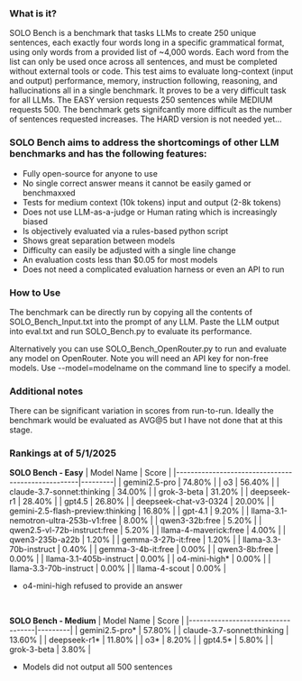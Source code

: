 ### What is it?

SOLO Bench is a benchmark that tasks LLMs to create 250 unique sentences, each exactly four words long in a specific grammatical format, using only words from a provided list of ~4,000 words. Each word from the list can only be used once across all sentences, and must be completed without external tools or code. This test aims to evaluate long-context (input and output) performance, memory, instruction following, reasoning, and hallucinations all in a single benchmark. It proves to be a very difficult task for all LLMs. The EASY version requests 250 sentences while MEDIUM requests 500. The benchmark gets signifcantly more difficult as the number of sentences requested increases. The HARD version is not needed yet...

### SOLO Bench aims to address the shortcomings of other LLM benchmarks and has the following features:

- Fully open-source for anyone to use
- No single correct answer means it cannot be easily gamed or benchmaxxed
- Tests for medium context (10k tokens) input and output (2-8k tokens)
- Does not use LLM-as-a-judge or Human rating which is increasingly biased
- Is objectively evaluated via a rules-based python script
- Shows great separation between models
- Difficulty can easily be adjusted with a single line change
- An evaluation costs less than $0.05 for most models
- Does not need a complicated evaluation harness or even an API to run

### How to Use

The benchmark can be directly run by copying all the contents of SOLO_Bench_Input.txt into the prompt of any LLM. Paste the LLM output into eval.txt and run SOLO_Bench.py to evaluate its performance.

Alternatively you can use SOLO_Bench_OpenRouter.py to run and evaluate any model on OpenRouter. Note you will need an API key for non-free models. Use --model=modelname on the command line to specify a model.

### Additional notes

There can be significant variation in scores from run-to-run. Ideally the benchmark would be evaluated as AVG@5 but I have not done that at this stage.

### Rankings at of 5/1/2025
**SOLO Bench - Easy**
| Model Name                                        | Score   |
|---------------------------------------------------|---------|
| gemini2.5-pro                                     | 74.80%  |
| o3                                               | 56.40%  |
| claude-3.7-sonnet:thinking                        | 34.00%  |
| grok-3-beta                                       | 31.20%  |
| deepseek-r1                                       | 28.40%  |
| gpt4.5                                           | 26.80%  |
| deepseek-chat-v3-0324                             | 20.00%  |
| gemini-2.5-flash-preview:thinking                 | 16.80%  |
| gpt-4.1                                          | 9.20%   |
| llama-3.1-nemotron-ultra-253b-v1:free             | 8.00%   |
| qwen3-32b:free                                    | 5.20%   |
| qwen2.5-vl-72b-instruct:free                      | 5.20%   |
| llama-4-maverick:free                             | 4.00%   |
| qwen3-235b-a22b                                   | 1.20%   |
| gemma-3-27b-it:free                               | 1.20%   |
| llama-3.3-70b-instruct                            | 0.40%   |
| gemma-3-4b-it:free                                | 0.00%   |
| qwen3-8b:free                                     | 0.00%   |
| llama-3.1-405b-instruct                           | 0.00%   |
| o4-mini-high*                                     | 0.00%   |
| llama-3.3-70b-instruct                            | 0.00%   |
| llama-4-scout                                     | 0.00%   |
* o4-mini-high refused to provide an answer

&nbsp;
&nbsp;

**SOLO Bench - Medium**
| Model Name                        | Score   |
|-----------------------------------|---------|
| gemini2.5-pro*                    | 57.80%  |
| claude-3.7-sonnet:thinking        | 13.60%  |
| deepseek-r1*                      | 11.80%  |
| o3*                               | 8.20%   |
| gpt4.5*                           | 5.80%   |
| grok-3-beta                       | 3.80%   |

* Models did not output all 500 sentences

